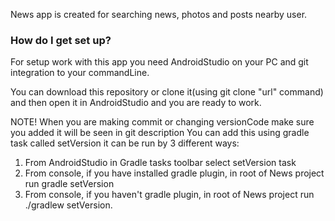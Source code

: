 News app is created for searching news, photos and posts nearby user.

### How do I get set up? ###

For setup work with this app you need AndroidStudio on your PC and git integration to your commandLine.

You can download this repository or clone it(using git clone "url" command) and then open it in AndroidStudio and you are ready to work.

NOTE! When you are making commit or changing versionCode make sure you added it will be seen in git description
You can add this using gradle task called setVersion it can be run by 3 different ways:
1) From AndroidStudio in Gradle tasks toolbar select setVersion task
2) From console, if you have installed gradle plugin, in root of News project run gradle setVersion
3) From console, if you haven't gradle plugin, in root of News project run ./gradlew setVersion.
